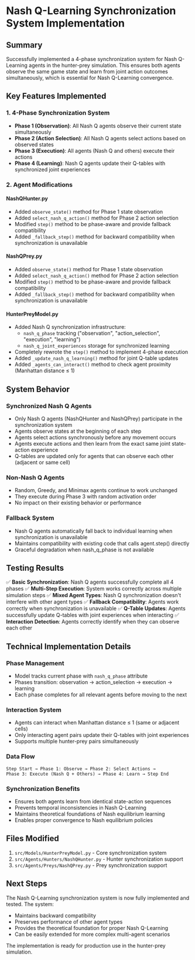 # Nash Q-Learning Synchronization System Implementation

## Summary

Successfully implemented a 4-phase synchronization system for Nash Q-Learning agents in the hunter-prey simulation. This ensures both agents observe the same game state and learn from joint action outcomes simultaneously, which is essential for Nash Q-Learning convergence.

## Key Features Implemented

### 1. 4-Phase Synchronization System
- **Phase 1 (Observation)**: All Nash Q agents observe their current state simultaneously
- **Phase 2 (Action Selection)**: All Nash Q agents select actions based on observed states
- **Phase 3 (Execution)**: All agents (Nash Q and others) execute their actions
- **Phase 4 (Learning)**: Nash Q agents update their Q-tables with synchronized joint experiences

### 2. Agent Modifications

#### NashQHunter.py
- Added `observe_state()` method for Phase 1 state observation
- Added `select_nash_q_action()` method for Phase 2 action selection
- Modified `step()` method to be phase-aware and provide fallback compatibility
- Added `_fallback_step()` method for backward compatibility when synchronization is unavailable

#### NashQPrey.py
- Added `observe_state()` method for Phase 1 state observation
- Added `select_nash_q_action()` method for Phase 2 action selection
- Modified `step()` method to be phase-aware and provide fallback compatibility
- Added `_fallback_step()` method for backward compatibility when synchronization is unavailable

#### HunterPreyModel.py
- Added Nash Q synchronization infrastructure:
  - `nash_q_phase` tracking ("observation", "action_selection", "execution", "learning")
  - `nash_q_joint_experiences` storage for synchronized learning
- Completely rewrote the `step()` method to implement 4-phase execution
- Added `_update_nash_q_learning()` method for joint Q-table updates
- Added `_agents_can_interact()` method to check agent proximity (Manhattan distance ≤ 1)

## System Behavior

### Synchronized Nash Q Agents
- Only Nash Q agents (NashQHunter and NashQPrey) participate in the synchronization system
- Agents observe states at the beginning of each step
- Agents select actions synchronously before any movement occurs
- Agents execute actions and then learn from the exact same joint state-action experience
- Q-tables are updated only for agents that can observe each other (adjacent or same cell)

### Non-Nash Q Agents
- Random, Greedy, and Minimax agents continue to work unchanged
- They execute during Phase 3 with random activation order
- No impact on their existing behavior or performance

### Fallback System
- Nash Q agents automatically fall back to individual learning when synchronization is unavailable
- Maintains compatibility with existing code that calls agent.step() directly
- Graceful degradation when nash_q_phase is not available

## Testing Results

✅ **Basic Synchronization**: Nash Q agents successfully complete all 4 phases
✅ **Multi-Step Execution**: System works correctly across multiple simulation steps
✅ **Mixed Agent Types**: Nash Q synchronization doesn't interfere with other agent types
✅ **Fallback Compatibility**: Agents work correctly when synchronization is unavailable
✅ **Q-Table Updates**: Agents successfully update Q-tables with joint experiences when interacting
✅ **Interaction Detection**: Agents correctly identify when they can observe each other

## Technical Implementation Details

### Phase Management
- Model tracks current phase with `nash_q_phase` attribute
- Phases transition: observation → action_selection → execution → learning
- Each phase completes for all relevant agents before moving to the next

### Interaction System
- Agents can interact when Manhattan distance ≤ 1 (same or adjacent cells)
- Only interacting agent pairs update their Q-tables with joint experiences
- Supports multiple hunter-prey pairs simultaneously

### Data Flow
```
Step Start → Phase 1: Observe → Phase 2: Select Actions → 
Phase 3: Execute (Nash Q + Others) → Phase 4: Learn → Step End
```

### Synchronization Benefits
- Ensures both agents learn from identical state-action sequences
- Prevents temporal inconsistencies in Nash Q-Learning
- Maintains theoretical foundations of Nash equilibrium learning
- Enables proper convergence to Nash equilibrium policies

## Files Modified

1. `src/Models/HunterPreyModel.py` - Core synchronization system
2. `src/Agents/Hunters/NashQHunter.py` - Hunter synchronization support
3. `src/Agents/Preys/NashQPrey.py` - Prey synchronization support

## Next Steps

The Nash Q-Learning synchronization system is now fully implemented and tested. The system:
- Maintains backward compatibility
- Preserves performance of other agent types
- Provides the theoretical foundation for proper Nash Q-Learning
- Can be easily extended for more complex multi-agent scenarios

The implementation is ready for production use in the hunter-prey simulation.
